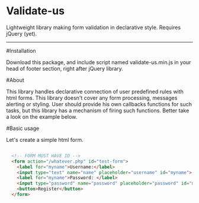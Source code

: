 # Validate-us
Lightweight library making form validation in declarative style. Requires jQuery (yet).
<hr>

#Installation

Download this package, and include script named validate-us.min.js in your head of footer section, right after jQuery library.

#About

This library handles declarative connection of user predefined rules with html forms. This library doesn't cover any form processing, messages alerting or styling. User should provide his own callbacks functions for such tasks, but this library has a mechanism of firing such functions. Better take a look on the example below.

#Basic usage

Let's create a simple html form.

``` html

  <!-- FORM MUST HAVE ID -->
  <form action="/whatever.php" id="test-form">
    <label for="myname">Username:</label>
    <input type="text" name="name" placeholder="username" id="myname"> <span class="error"></span> <br /><br />
    <label for="myname">Password: </label>
    <input type="password" name="password" placeholder="password" id="mypass"> <span class="error"></span> <br /><br />
    <button>Register</button>
  </form>
```
